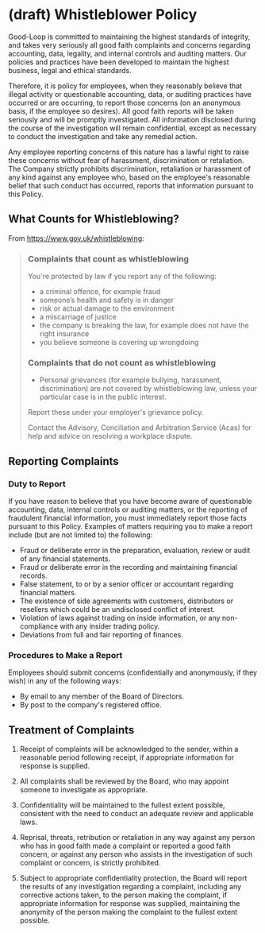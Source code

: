 
# (draft) Whistleblower Policy

Good-Loop is committed to maintaining the highest standards of 
integrity, and takes very seriously all good
faith complaints and concerns regarding accounting, data, legality, and internal controls and auditing matters. 
Our policies and practices have been developed to maintain the highest business, legal and
ethical standards.

Therefore, it is policy for employees, when they reasonably believe that
illegal activity or questionable accounting, data, or auditing practices have occurred or are occurring, 
to report those concerns (on an anonymous basis, if the employee so desires). All good faith reports will be
taken seriously and will be promptly investigated. All information disclosed during the course of the
investigation will remain confidential, except as necessary to conduct the investigation and take any
remedial action.

Any employee reporting concerns of this nature has a lawful right to raise these concerns
without fear of harassment, discrimination or retaliation. The Company strictly prohibits discrimination,
retaliation or harassment of any kind against any employee who, based on the employee's reasonable
belief that such conduct has occurred, reports that information pursuant to this Policy.

## What Counts for Whistleblowing?

From <https://www.gov.uk/whistleblowing>:

> ### Complaints that count as whistleblowing
> You're protected by law if you report any of the following:
> 
> - a criminal offence, for example fraud
> - someone’s health and safety is in danger
> - risk or actual damage to the environment
> - a miscarriage of justice
> - the company is breaking the law, for example does not have the right insurance
> - you believe someone is covering up wrongdoing
> 
> ### Complaints that do not count as whistleblowing
> 
> - Personal grievances (for example bullying, harassment, discrimination) are not covered by whistleblowing law, unless your particular case is in the public interest.
> 
> Report these under your employer's grievance policy.
> 
> Contact the Advisory, Conciliation and Arbitration Service (Acas) for help and advice on resolving a workplace dispute.

## Reporting Complaints

### Duty to Report

If you have reason to believe that you have become aware of questionable accounting, data, 
internal controls or auditing matters, or the reporting of fraudulent financial information,
you must immediately report those facts pursuant to this Policy. Examples of matters requiring you
to make a report include (but are not limited to) the following:

* Fraud or deliberate error in the preparation, evaluation, review or audit of any financial statements.
* Fraud or deliberate error in the recording and maintaining financial records.
* False statement, to or by a senior officer or accountant regarding financial matters.
* The existence of side agreements with customers, distributors or resellers which could be an undisclosed conflict of interest.
* Violation of laws against trading on inside information, or any non-compliance with any insider trading policy.
* Deviations from full and fair reporting of finances.

### Procedures to Make a Report

Employees should submit concerns (confidentially and anonymously, if they wish) in
any of the following ways:

* By email to any member of the Board of Directors.
* By post to the company's registered office.

## Treatment of Complaints

1. Receipt of complaints will be acknowledged to the sender, within a reasonable period
following receipt, if appropriate information for response is supplied.

2. All complaints shall be reviewed by the Board, who may appoint someone to investigate as appropriate.

3. Confidentiality will be maintained to the fullest extent possible, consistent with the
need to conduct an adequate review and applicable laws.

4. Reprisal, threats, retribution or retaliation in any way against any person who has in
good faith made a complaint or reported a good faith concern, or against any person who assists in
the investigation of such complaint or concern, is strictly prohibited. 

5. Subject to appropriate confidentiality protection, the Board will report the results of any investigation
regarding a complaint, including any corrective actions taken, to the person making the complaint, if
appropriate information for response was supplied, maintaining the anonymity of the person making
the complaint to the fullest extent possible. 

